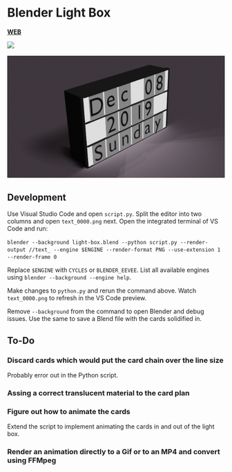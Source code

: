 # Blender Light Box

[**WEB**](https://tomashubelbauer.github.io/blender-light-box)

![](https://github.com/tomashubelbauer/blender-light-box/workflows/render/badge.svg)

![](text_0000.png)

## Development

Use Visual Studio Code and open `script.py`.
Split the editor into two columns and open `text_0000.png` next.
Open the integrated terminal of VS Code and run:

`blender --background light-box.blend --python script.py --render-output //text_ --engine $ENGINE --render-format PNG --use-extension 1 --render-frame 0`

Replace `$ENGINE` with `CYCLES` or `BLENDER_EEVEE`.
List all available engines using `blender --background --engine help`.

Make changes to `python.py` and rerun the command above.
Watch `text_0000.png` to refresh in the VS Code preview.

Remove `--background` from the command to open Blender and debug issues.
Use the same to save a Blend file with the cards solidified in.

## To-Do

### Discard cards which would put the card chain over the line size

Probably error out in the Python script.

### Assing a correct translucent material to the card plan

### Figure out how to animate the cards

Extend the script to implement animating the cards in and out of the
light box.

### Render an animation directly to a Gif or to an MP4 and convert using FFMpeg
